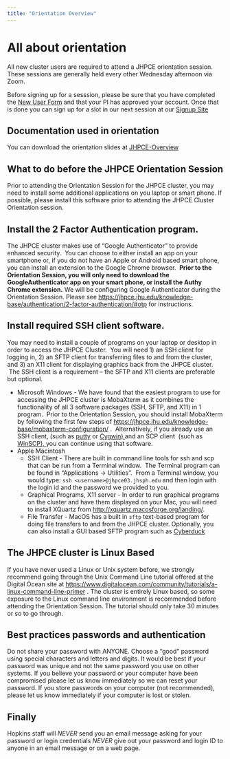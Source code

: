 ```yaml
---
title: "Orientation Overview"
---
```

# All about orientation
All new cluster users are required to attend a JHPCE orientation session. These sessions
are generally held every other Wednesday afternoon via Zoom.

Before signing up for a sesssion, please be sure that you have completed the [New User Form](../joinus/new-users-form.md)
and that your PI has approved your account.  Once that is done you can sign up for a slot
in our next session at our [Signup Site]( https://signup.com/go/OYYMAMq)


## Documentation used in orientation
You can download the orientation slides at [JHPCE-Overview](../orient/images/latest-orient.pdf)

## What to do before the JHPCE Orientation Session
Prior to attending the Orientation Session for the JHPCE cluster, you may need to
install some additional applications on you laptop or smart phone.
If possible, please install this software prior to attending the JHPCE Cluster 
Orientation session.


## Install the 2 Factor Authentication program.
The JHPCE cluster makes use of &#8220;Google Authenticator&#8221; to provide enhanced security. &nbsp;You can choose to either install an app on your smartphone or, if you do not have an Apple or Android based smart phone, you can install an extension to the Google Chrome browser.&nbsp; <strong>Prior to the Orientation Session, you will only need to download the GoogleAuthenticator app on your smart phone, or install the Authy Chrome extension.</strong> We will be configuring Google Authenticator during the Orientation Session. Please see&nbsp;<a href="https://jhpce.jhu.edu/knowledge-base/authentication/2-factor-authentication/#otp">https://jhpce.jhu.edu/knowledge-base/authentication/2-factor-authentication/#otp </a>for instructions.</li>
## Install required SSH client software.
You may need to install a couple of programs on your laptop or desktop in order to access the JHPCE Cluster.&nbsp; You will need 1) an SSH client for logging in, 2) an SFTP client for transferring files to and from the cluster, and 3) an X11 client for displaying graphics back from the JHPCE cluster. &nbsp;The SSH client is a requirement &#8211; the SFTP and X11 clients are preferable but optional.

- Microsoft Windows - We have found that the easiest program to use for accessing the JHPCE cluster is MobaXterm as it combines the functionality of all 3 software packages (SSH, SFTP, and X11) in 1 program.&nbsp; Prior to the Orientation Session, you should install MobaXterm by following the first few steps of <a title="http://mobaxterm.mobatek.net/" href="https://jhpce.jhu.edu/knowledge-base/mobaxterm-configuration/">https://jhpce.jhu.edu/knowledge-base/mobaxterm-configuration/</a> .&nbsp; Alternatively, if you already use an SSH client, (such as <a title="putty" href=" http://www.chiark.greenend.org.uk/~sgtatham/putty/download.html">putty</a> or <a href="http://x.cygwin.com/">Cygwin) </a>and an SCP client&nbsp; (such as <a href="http://winscp.net/eng/docs/free_sftp_client_for_windows">WinSCP), </a>you can continue using that software.</li>
- Apple Macintosh 
    - SSH Client - There are built in command line tools for ssh and scp that can be run from a Terminal window.&nbsp; The Terminal program can be found in &#8220;Applications -&gt; Utilities&#8221;.&nbsp; From a Terminal window, you would type:
```ssh <username>@jhpce03.jhsph.edu```
and then login with the login id and the password we provided to you.
    - Graphical Programs, X11 server - In order to run graphical programs on the cluster and have them displayed on your Mac, you will need to install XQuartz from <a href="http://xquartz.macosforge.org/landing/">http://xquartz.macosforge.org/landing/</a>.
    - File Transfer - MacOS has a built in ```sftp``` text-based program for doing file transfers to and from the JHPCE cluster. Optionally, you can also install a GUI based SFTP program such as [Cyberduck](https://cyberduck.io/)

## The JHPCE cluster is Linux Based

If you have never used a Linux or Unix system before, we strongly recommend going through the Unix Command Line tutorial offered at the Digital Ocean site at&nbsp;<a href="https://www.digitalocean.com/community/tutorials/a-linux-command-line-primer" target="_blank" rel="noopener">https://www.digitalocean.com/community/tutorials/a-linux-command-line-primer</a>&nbsp;. The cluster is entirely Linux based, so some exposure to the Linux command line environment is recommended before attending the Orientation Session. The tutorial should only take 30 minutes or so to go through.</p>

## Best practices passwords and authentication
Do not share your password with ANYONE.
Choose a &#8220;good&#8221; password using special characters and letters and digits.
It would be best if your password was unique and not the same password you use on other
systems. If you believe your password or your computer have been compromised please let
us know immediately so we can reset your password. If you store passwords on your
computer (not recommended), please let us know immediately if your computer is lost
or stolen.
## Finally
Hopkins staff will *NEVER* send you an email message asking for your password or
login credentials *NEVER* give out your password and login ID to anyone in an
email message or on a web page.
